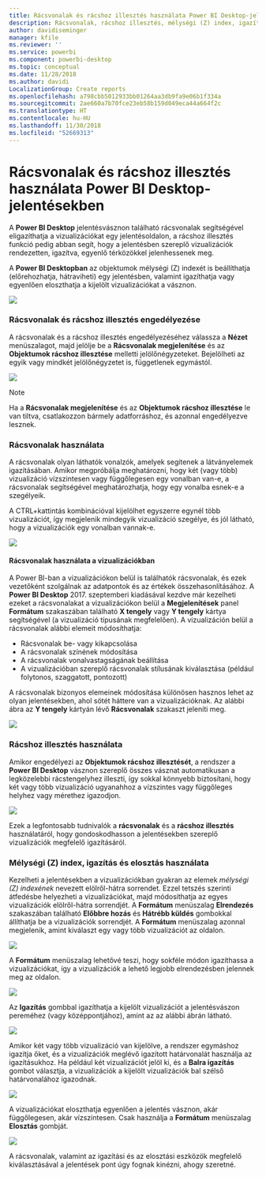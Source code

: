 ```yaml
---
title: Rácsvonalak és rácshoz illesztés használata Power BI Desktop-jelentésekben
description: Rácsvonalak, rácshoz illesztés, mélységi (Z) index, igazítás és disztribúció használata a Power BI Desktop-jelentésekben
author: davidiseminger
manager: kfile
ms.reviewer: ''
ms.service: powerbi
ms.component: powerbi-desktop
ms.topic: conceptual
ms.date: 11/28/2018
ms.author: davidi
LocalizationGroup: Create reports
ms.openlocfilehash: a798cbb5012933bb01264aa3db9fa9e06b1f334a
ms.sourcegitcommit: 2ae660a7b70fce23eb58b159d049eca44a664f2c
ms.translationtype: HT
ms.contentlocale: hu-HU
ms.lasthandoff: 11/30/2018
ms.locfileid: "52669313"
---
```

# <a name="use-gridlines-and-snap-to-grid-in-power-bi-desktop-reports"></a>Rácsvonalak és rácshoz illesztés használata Power BI Desktop-jelentésekben
A **Power BI Desktop** jelentésvásznon található rácsvonalak segítségével eligazíthatja a vizualizációkat egy jelentésoldalon, a rácshoz illesztés funkció pedig abban segít, hogy a jelentésben szereplő vizualizációk rendezetten, igazítva, egyenlő térközökkel jelenhessenek meg.

A **Power BI Desktopban** az objektumok mélységi (Z) indexét is beállíthatja (előrehozhatja, hátraviheti) egy jelentésben, valamint igazíthatja vagy egyenlően eloszthatja a kijelölt vizualizációkat a vásznon.

![](media/desktop-gridlines-snap-to-grid/snap-to-grid_0.png)

### <a name="enabling-gridlines-and-snap-to-grid"></a>Rácsvonalak és rácshoz illesztés engedélyezése
A rácsvonalak és a rácshoz illesztés engedélyezéséhez válassza a **Nézet** menüszalagot, majd jelölje be a **Rácsvonalak megjelenítése** és az **Objektumok rácshoz illesztése** melletti jelölőnégyzeteket. Bejelölheti az egyik vagy mindkét jelölőnégyzetet is, függetlenek egymástól.

![](media/desktop-gridlines-snap-to-grid/snap-to-grid_1.png)

> [!NOTE]
> Ha a **Rácsvonalak megjelenítése** és az **Objektumok rácshoz illesztése** le van tiltva, csatlakozzon bármely adatforráshoz, és azonnal engedélyezve lesznek.
> 
> 

### <a name="using-gridlines"></a>Rácsvonalak használata
A rácsvonalak olyan láthatók vonalzók, amelyek segítenek a látványelemek igazításában. Amikor megpróbálja meghatározni, hogy két (vagy több) vizualizáció vízszintesen vagy függőlegesen egy vonalban van-e, a rácsvonalak segítségével meghatározhatja, hogy egy vonalba esnek-e a szegélyeik.

A CTRL+kattintás kombinációval kijelölhet egyszerre egynél több vizualizációt, így megjelenik mindegyik vizualizáció szegélye, és jól látható, hogy a vizualizációk egy vonalban vannak-e.

![](media/desktop-gridlines-snap-to-grid/snap-to-grid_2.png)

#### <a name="using-gridlines-inside-visuals"></a>Rácsvonalak használata a vizualizációkban
A Power BI-ban a vizualizációkon belül is találhatók rácsvonalak, és ezek vezetőként szolgálnak az adatpontok és az értékek összehasonlításához. A **Power BI Desktop** 2017. szeptemberi kiadásával kezdve már kezelheti ezeket a rácsvonalakat a vizualizációkon belül a **Megjelenítések** panel **Formátum** szakaszában található **X tengely** vagy **Y tengely** kártya segítségével (a vizualizáció típusának megfelelően). A vizualizáción belül a rácsvonalak alábbi elemeit módosíthatja:

* Rácsvonalak be- vagy kikapcsolása
* A rácsvonalak színének módosítása
* A rácsvonalak vonalvastagságának beállítása
* A vizualizációban szereplő rácsvonalak stílusának kiválasztása (például folytonos, szaggatott, pontozott)

A rácsvonalak bizonyos elemeinek módosítása különösen hasznos lehet az olyan jelentésekben, ahol sötét háttere van a vizualizációknak. Az alábbi ábra az **Y tengely** kártyán lévő **Rácsvonalak** szakaszt jeleníti meg.

![](media/desktop-gridlines-snap-to-grid/snap-to-grid_9.png)

### <a name="using-snap-to-grid"></a>Rácshoz illesztés használata
Amikor engedélyezi az **Objektumok rácshoz illesztését**, a rendszer a **Power BI Desktop** vásznon szereplő összes vásznat automatikusan a legközelebbi rácstengelyhez illeszti, így sokkal könnyebb biztosítani, hogy két vagy több vizualizáció ugyanahhoz a vízszintes vagy függőleges helyhez vagy mérethez igazodjon.

![](media/desktop-gridlines-snap-to-grid/snap-to-grid_3.png)

Ezek a legfontosabb tudnivalók a **rácsvonalak** és a **rácshoz illesztés** használatáról, hogy gondoskodhasson a jelentésekben szereplő vizualizációk megfelelő igazításáról.

### <a name="using-z-order-align-and-distribute"></a>Mélységi (Z) index, igazítás és elosztás használata
Kezelheti a jelentésekben a vizualizációkban gyakran az elemek *mélységi (Z) indexének* nevezett elölről-hátra sorrendet. Ezzel tetszés szerinti átfedésbe helyezheti a vizualizációkat, majd módosíthatja az egyes vizualizációk elölről-hátra sorrendjét. A **Formátum** menüszalag **Elrendezés** szakaszában található **Előbbre hozás** és **Hátrébb küldés** gombokkal állíthatja be a vizualizációk sorrendjét. A **Formátum** menüszalag azonnal megjelenik, amint kiválaszt egy vagy több vizualizációt az oldalon.

![](media/desktop-gridlines-snap-to-grid/snap-to-grid_4.png)

A **Formátum** menüszalag lehetővé teszi, hogy sokféle módon igazíthassa a vizualizációkat, így a vizualizációk a lehető legjobb elrendezésben jelennek meg az oldalon.

![](media/desktop-gridlines-snap-to-grid/snap-to-grid_5.png)

Az **Igazítás** gombbal igazíthatja a kijelölt vizualizációt a jelentésvászon pereméhez (vagy középpontjához), amint az az alábbi ábrán látható.

![](media/desktop-gridlines-snap-to-grid/snap-to-grid_6.png)

Amikor két vagy több vizualizáció van kijelölve, a rendszer egymáshoz igazítja őket, és a vizualizációk meglévő igazított határvonalát használja az igazításukhoz. Ha például két vizualizációt jelöl ki, és a **Balra igazítás** gombot választja, a vizualizációk a kijelölt vizualizációk bal szélső határvonalához igazodnak.

![](media/desktop-gridlines-snap-to-grid/snap-to-grid_7.png)

A vizualizációkat eloszthatja egyenlően a jelentés vásznon, akár függőlegesen, akár vízszintesen. Csak használja a **Formátum** menüszalag **Elosztás** gombját.

![](media/desktop-gridlines-snap-to-grid/snap-to-grid_8.png)

A rácsvonalak, valamint az igazítási és az elosztási eszközök megfelelő kiválasztásával a jelentések pont úgy fognak kinézni, ahogy szeretné.

